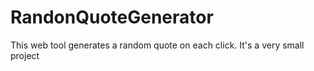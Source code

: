 # RandonQuoteGenerator
This web tool generates a random quote on each click. It's a very small project
